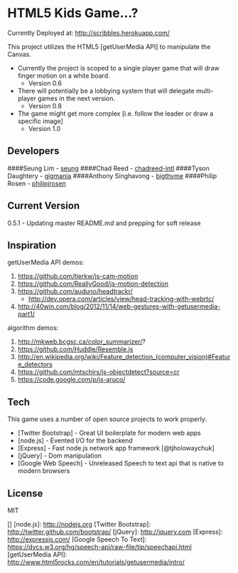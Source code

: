 HTML5 Kids Game...?
=========
Currently Deployed at: http://scribbles.herokuapp.com/

This project utilizes the HTML5 [getUserMedia API] to manipulate the Canvas.

  - Currently the project is scoped to a single player game that will draw finger motion on a white board.
    - Version 0.6
  - There will potentially be a lobbying system that will delegate multi-player games in the next version.
    - Version 0.8
  - The game might get more complex [i.e. follow the leader or draw a specific image]
    - Version 1.0

Developers
-
####Seung Lim - [seung]
####Chad Reed - [chadreed-intl]
####Tyson Daughtery - [gigmania]
####Anthony Singhavong - [bigthyme]
####Philip Rosen - [philipjrosen]

Current Version
-
0.5.1 - Updating master README.md and prepping for soft release
 
Inspiration
-
getUserMedia API demos:
1. https://github.com/tjerkw/js-cam-motion
2. https://github.com/ReallyGood/js-motion-detection
3. https://github.com/auduno/headtrackr/
    - http://dev.opera.com/articles/view/head-tracking-with-webrtc/
4. http://40win.com/blog/2012/11/14/web-gestures-with-getusermedia-part1/

algorithm demos:
1. http://mkweb.bcgsc.ca/color_summarizer/?
2. https://github.com/Huddle/Resemble.js
3. http://en.wikipedia.org/wiki/Feature_detection_(computer_vision)#Feature_detectors
4. https://github.com/mtschirs/js-objectdetect?source=cr
5. https://code.google.com/p/js-aruco/
 

Tech
-----------

This game uses a number of open source projects to work properly:


* [Twitter Bootstrap] - Great UI boilerplate for modern web apps
* [node.js] - Evented I/O for the backend
* [Express] - Fast node.js network app framework [@tjholowaychuk]
* [jQuery] - Dom manipulation
* [Google Web Speech] - Unreleased Speech to text api that is native to modern browsers

License
-

MIT

  [1]: http://daringfireball.net/projects/markdown/
  [bigthyme]: https://github.com/bigthyme/
  [seung]: https://github.com/seung/
  [chadreed-intl]: https://github.com/chadreed-intl/
  [gigmania]: https://github.com/gigmania/
  [philipjrosen]: https://github.com/philipjrosen/
  []
  [node.js]: http://nodejs.org
  [Twitter Bootstrap]: http://twitter.github.com/bootstrap/
  [jQuery]: http://jquery.com
  [Express]: http://expressjs.com/
  [Google Speech To Text]: https://dvcs.w3.org/hg/speech-api/raw-file/tip/speechapi.html
  [getUserMedia API]: http://www.html5rocks.com/en/tutorials/getusermedia/intro/
